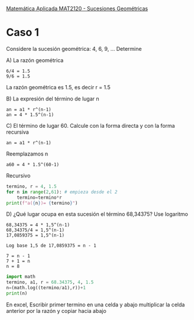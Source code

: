 [Matemática Aplicada MAT2120 - Sucesiones Geométricas](../README.md)
# Caso 1

Considere la sucesión geométrica: 4, 6, 9, … Determine

A) La razón geométrica
```
6/4 = 1.5
9/6 = 1.5
```
La razón geométrica es 1.5, es decir r = 1.5

B) La expresión del término de lugar n
```
an = a1 * r^(n-1)
an = 4 * 1.5^(n-1)
```
C) El término de lugar 60. Calcule con la forma directa y con la forma recursiva
```
an = a1 * r^(n-1)
```
Reemplazamos n
```
a60 = 4 * 1.5^(60-1)
```
Recursivo
```python
termino, r = 4, 1.5
for n in range(2,61): # empieza desde el 2
    termino=termino*r
print(f"a({n})= {termino}")
```
D) ¿Qué lugar ocupa en esta sucesión el término 68,34375? Use logaritmo

```
68,34375 = 4 * 1,5^(n-1)
68,34375/4 = 1,5^(n-1)
17,0859375 = 1,5^(n-1)

Log base 1,5 de 17,0859375 = n - 1

7 = n - 1
7 + 1 = n
n = 8
```

```python
import math
termino, a1, r = 68.34375, 4, 1.5
n=(math.log((termino/a1),r))+1
print(n)
````

En excel, Escribir primer termino en una celda y abajo multiplicar la celda anterior por la razón y copiar hacia abajo
